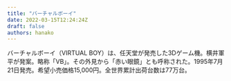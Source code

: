 ```yaml
---
title: "バーチャルボーイ"
date: 2022-03-15T12:24:24Z
draft: false
authors: hanako
---
```

バーチャルボーイ（VIRTUAL BOY）は、任天堂が発売した3Dゲーム機。横井軍平が発案。略称「VB」。その外見から「赤い眼鏡」とも呼称された。1995年7月21日発売。希望小売価格15,000円。全世界累計出荷台数は77万台。

